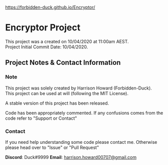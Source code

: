 <https://forbidden-duck.github.io/Encryptor/>
# Encryptor Project

This project was a created on 10/04/2020 at 11:00am AEST.\
Project Initial Commit Date: 10/04/2020.

## Project Notes & Contact Information

### Note

This project was solely created by Harrison Howard (Forbidden-Duck).\
This project can be used at will (following the MIT License).

A stable version of this project has been released.

Code has been appropriately commented. If any confusions comes from the code refer to "Support or Contact"

### Contact

If you need help understanding some code please contact me. Otherwise please head over to "Issue" or "Pull Request"

**Discord**: Duck#9999
**Email**: harrison.howard00707@gmail.com
